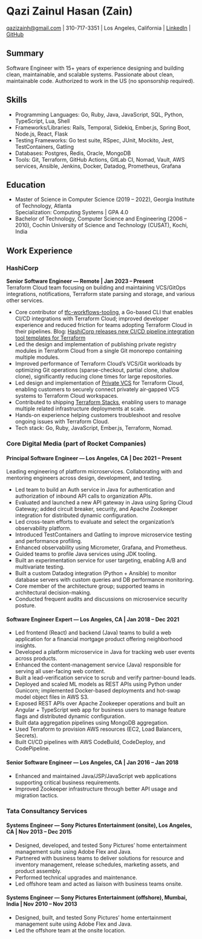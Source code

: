# Qazi Zainul Hasan (Zain)

qazizainh@gmail.com | 310-717-3351 | Los Angeles, California | [LinkedIn](https://www.linkedin.com/in/zain-qazi-hasan-8a083259/) | [GitHub](https://github.com/zainq11)

## Summary
Software Engineer with 15+ years of experience designing and building clean, maintainable, and scalable systems. Passionate about clean, maintainable code. Authorized to work in the US (no sponsorship required).

## Skills
- Programming Languages: Go, Ruby, Java, JavaScript, SQL, Python, TypeScript, Lua, Shell
- Frameworks/Libraries: Rails, Temporal, Sidekiq, Ember.js, Spring Boot, Node.js, React, Flask
- Testing Frameworks: Go test suite, RSpec, JUnit, Mockito, Jest, TestContainers, Gatling
- Databases: Postgres, Redis, Oracle, MongoDB
- Tools: Git, Terraform, GitHub Actions, GitLab CI, Nomad, Vault, AWS services, Ansible, Jenkins, Docker, Datadog, Prometheus, Grafana

## Education
- Master of Science in Computer Science (2019 – 2022), Georgia Institute of Technology, Atlanta  
  Specialization: Computing Systems | GPA 4.0
- Bachelor of Technology, Computer Science and Engineering (2006 – 2010), Cochin University of Science and Technology (CUSAT), Kochi, India

## Work Experience

### HashiCorp
**Senior Software Engineer — Remote | Jan 2023 – Present**  
Terraform Cloud team focusing on building and maintaining VCS/GitOps integrations, notifications, Terraform state parsing and storage, and various other services.  
- Core contributor of [tfc-workflows-tooling](https://github.com/hashicorp/tfc-workflows-tooling), a Go-based CLI that enables CI/CD integrations with Terraform Cloud; improved developer experience and reduced friction for teams adopting Terraform Cloud in their pipelines. Blog: [HashiCorp releases new CI/CD pipeline integration tool templates for Terraform](https://www.hashicorp.com/en/blog/hashicorp-releases-new-ci-cd-pipeline-integration-tool-templates-for-terraform)
- Led the design and implementation of publishing private registry modules in Terraform Cloud from a single Git monorepo containing multiple modules.
- Improved performance of Terraform Cloud’s VCS/Git workloads by optimizing Git operations (sparse-checkout, partial clone, shallow clone), significantly reducing clone times for large repositories.
- Led design and implementation of [Private VCS](https://developer.hashicorp.com/terraform/cloud-docs/vcs/private) for Terraform Cloud, enabling customers to securely connect privately air‑gapped VCS systems to Terraform Cloud workspaces.
- Contributed to shipping [Terraform Stacks](https://www.hashicorp.com/en/blog/terraform-stacks-explained), enabling users to manage multiple related infrastructure deployments at scale.
- Hands-on experience helping customers troubleshoot and resolve ongoing issues with Terraform Cloud.
- Tech stack: Go, Ruby, JavaScript, Ember.js, Terraform, Nomad.

### Core Digital Media (part of Rocket Companies)

#### Principal Software Engineer — Los Angeles, CA | Dec 2021 – Present
Leading engineering of platform microservices. Collaborating with and mentoring engineers across design, development, and testing.  
- Led team to build an Auth service in Java for authentication and authorization of inbound API calls to organization APIs.
- Evaluated and launched a new API gateway in Java using Spring Cloud Gateway; added circuit breaker, security, and Apache Zookeeper integration for distributed dynamic configuration.
- Led cross-team efforts to evaluate and select the organization’s observability platform.
- Introduced TestContainers and Gatling to improve microservice testing and performance profiling.
- Enhanced observability using Micrometer, Grafana, and Prometheus.
- Guided teams to profile Java services using JDK tooling.
- Built an experimentation service for user targeting, enabling A/B and multivariate testing.
- Built a custom Datadog integration (Python + Ansible) to monitor database servers with custom queries and DB performance monitoring.
- Core member of the architecture group; supported teams in architectural decision-making.
- Conducted frequent audits and discussions on microservice security posture.

#### Software Engineer Expert — Los Angeles, CA | Jan 2018 – Dec 2021
- Led frontend (React) and backend (Java) teams to build a web application for a financial mortgage product offering neighborhood insights.
- Developed a platform microservice in Java for tracking web user events across products.
- Enhanced the content-management service (Java) responsible for serving all user-facing web content.
- Built a lead-verification service to scrub and verify partner-bound leads.
- Deployed and scaled ML models as REST APIs using Python under Gunicorn; implemented Docker-based deployments and hot-swap model object files in AWS S3.
- Exposed REST APIs over Apache Zookeeper operations and built an Angular + TypeScript web app for business users to manage feature flags and distributed dynamic configuration.
- Built data aggregation pipelines using MongoDB aggregation.
- Used Terraform to provision AWS resources (EC2, Load Balancers, Secrets).
- Built CI/CD pipelines with AWS CodeBuild, CodeDeploy, and CodePipeline.

#### Senior Software Engineer — Los Angeles, CA | Jan 2016 – Jan 2018
- Enhanced and maintained Java/JSP/JavaScript web applications supporting critical business requirements.
- Improved Zookeeper infrastructure through better API usage and migration tactics.

### Tata Consultancy Services

#### Systems Engineer — Sony Pictures Entertainment (onsite), Los Angeles, CA | Nov 2013 – Dec 2015
- Designed, developed, and tested Sony Pictures’ home entertainment management suite using Adobe Flex and Java.
- Partnered with business teams to deliver solutions for resource and inventory management, release schedules, marketing assets, and product assembly.
- Performed technical upgrades and maintenance.
- Led offshore team and acted as liaison with business teams onsite.

#### Systems Engineer — Sony Pictures Entertainment (offshore), Mumbai, India | Nov 2010 – Nov 2013
- Designed, built, and tested Sony Pictures’ home entertainment management suite using Adobe Flex and Java.
- Led the offshore team at the onsite location.
